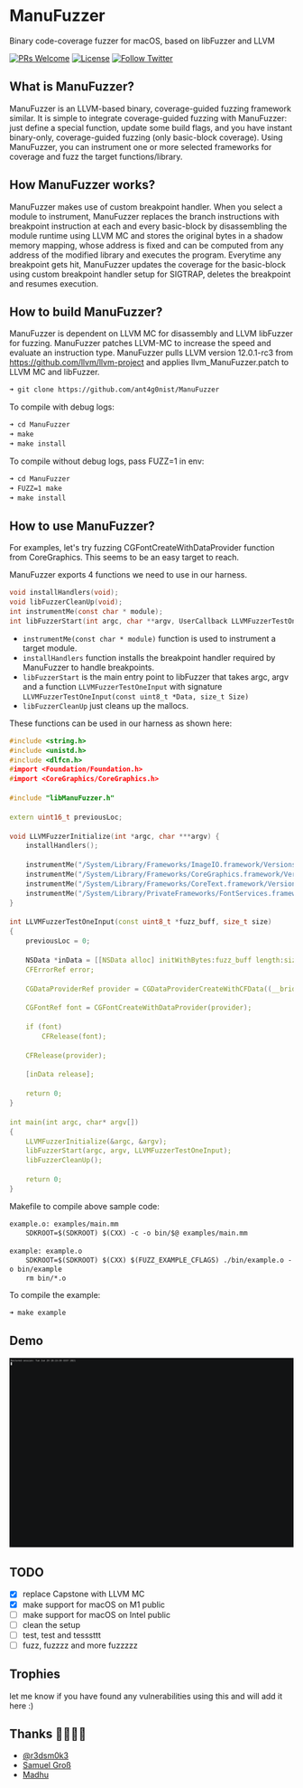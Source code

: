 # ManuFuzzer
Binary code-coverage fuzzer for macOS, based on libFuzzer and LLVM

[![PRs Welcome](https://img.shields.io/badge/PRs-welcome-brightgreen.svg)](https://github.com/ant4g0nist/ManuFuzzer/pulls)
[![License](https://img.shields.io/badge/License-Apache%202.0-blue.svg)](https://github.com/ant4g0nist/ManuFuzzer/blob/main/LICENSE)
[![Follow Twitter](https://img.shields.io/twitter/follow/ant4g0nist?style=social)](https://twitter.com/ant4g0nist)


## What is ManuFuzzer?
ManuFuzzer is an LLVM-based binary, coverage-guided fuzzing framework similar. It is simple to integrate coverage-guided fuzzing with ManuFuzzer: just define a special function, update some build flags, and you have instant binary-only, coverage-guided fuzzing (only basic-block coverage). Using ManuFuzzer, you can instrument one or more selected frameworks for coverage and fuzz the target functions/library.

## How ManuFuzzer works?
ManuFuzzer makes use of custom breakpoint handler. When you select a module to instrument, ManuFuzzer replaces the branch instructions with breakpoint instruction at each and every basic-block by disassembling the module runtime using LLVM MC and stores the original bytes in a shadow memory mapping, whose address is fixed and can be computed from any address of the modified library and executes the program. Everytime any breakpoint gets hit, ManuFuzzer updates the coverage for the basic-block using custom breakpoint handler setup for SIGTRAP, deletes the breakpoint and resumes execution.

## How to build ManuFuzzer?
ManuFuzzer is dependent on LLVM MC for disassembly and LLVM libFuzzer for fuzzing. ManuFuzzer patches LLVM-MC to increase the speed and evaluate an instruction type. ManuFuzzer pulls LLVM version 12.0.1-rc3 from https://github.com/llvm/llvm-project and applies llvm_ManuFuzzer.patch to LLVM MC and libFuzzer.

```sh
➜ git clone https://github.com/ant4g0nist/ManuFuzzer
```

To compile with debug logs:
```sh
➜ cd ManuFuzzer
➜ make
➜ make install
```

To compile without debug logs, pass FUZZ=1 in env:
```sh
➜ cd ManuFuzzer
➜ FUZZ=1 make
➜ make install
```

## How to use ManuFuzzer?
For examples, let's try fuzzing CGFontCreateWithDataProvider function from CoreGraphics. This seems to be an easy target to reach.

ManuFuzzer exports 4 functions we need to use in our harness.

```C
void installHandlers(void);
void libFuzzerCleanUp(void);
int instrumentMe(const char * module);
int libFuzzerStart(int argc, char **argv, UserCallback LLVMFuzzerTestOneInput);
```

- `instrumentMe(const char * module)` function is used to instrument a target module. 
- `installHandlers` function installs the breakpoint handler required by ManuFuzzer to handle breakpoints.
- `libFuzzerStart` is the main entry point to libFuzzer that takes argc, argv and a function `LLVMFuzzerTestOneInput` with signature `LLVMFuzzerTestOneInput(const uint8_t *Data, size_t Size)`
- `libFuzzerCleanUp` just cleans up the mallocs.

These functions can be used in our harness as shown here:

```CPP
#include <string.h>
#include <unistd.h>
#include <dlfcn.h>
#import <Foundation/Foundation.h>
#import <CoreGraphics/CoreGraphics.h>

#include "libManuFuzzer.h"

extern uint16_t previousLoc;

void LLVMFuzzerInitialize(int *argc, char ***argv) {
    installHandlers();

    instrumentMe("/System/Library/Frameworks/ImageIO.framework/Versions/A/ImageIO");
    instrumentMe("/System/Library/Frameworks/CoreGraphics.framework/Versions/A/CoreGraphics");
    instrumentMe("/System/Library/Frameworks/CoreText.framework/Versions/A/CoreText");
    instrumentMe("/System/Library/PrivateFrameworks/FontServices.framework/libFontParser.dylib");
}

int LLVMFuzzerTestOneInput(const uint8_t *fuzz_buff, size_t size)
{
    previousLoc = 0;

    NSData *inData = [[NSData alloc] initWithBytes:fuzz_buff length:size];
    CFErrorRef error;
    
    CGDataProviderRef provider = CGDataProviderCreateWithCFData((__bridge CFDataRef)inData);
    
    CGFontRef font = CGFontCreateWithDataProvider(provider);
    
    if (font)
        CFRelease(font);
 
    CFRelease(provider);

    [inData release];

    return 0;
}

int main(int argc, char* argv[])
{
    LLVMFuzzerInitialize(&argc, &argv);
    libFuzzerStart(argc, argv, LLVMFuzzerTestOneInput);
    libFuzzerCleanUp();

    return 0;
}
```

Makefile to compile above sample code:
```make
example.o: examples/main.mm
	SDKROOT=$(SDKROOT) $(CXX) -c -o bin/$@ examples/main.mm
	
example: example.o
	SDKROOT=$(SDKROOT) $(CXX) $(FUZZ_EXAMPLE_CFLAGS) ./bin/example.o -o bin/example
	rm bin/*.o
```

To compile the example:
```sh
➜ make example
```

## Demo
![](demo.gif)


## TODO
- [x] replace Capstone with LLVM MC
- [x] make support for macOS on M1 public
- [ ] make support for macOS on Intel public
- [ ] clean the setup
- [ ] test, test and tesssttt
- [ ] fuzz, fuzzzz and more fuzzzzz

## Trophies
let me know if you have found any vulnerabilities using this and will add it here :)

## Thanks 🙌🏻🙌🏻
- [@r3dsm0k3](https://twitter.com/r3dsm0k3) 
- [Samuel Groß](https://twitter.com/5aelo)
- [Madhu](https://twitter.com/madhuakula)
